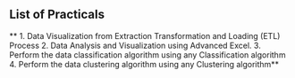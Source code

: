## List of Practicals

** 1. Data Visualization from Extraction Transformation and Loading (ETL) Process
 2. Data Analysis and Visualization using Advanced Excel.
 3. Perform the data classification algorithm using any Classification algorithm
 4. Perform the data clustering algorithm using any Clustering algorithm**
